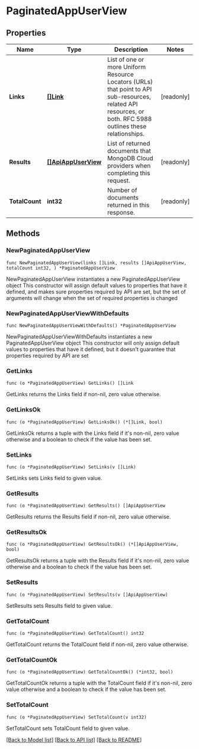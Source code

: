 # PaginatedAppUserView

## Properties

Name | Type | Description | Notes
------------ | ------------- | ------------- | -------------
**Links** | [**[]Link**](Link.md) | List of one or more Uniform Resource Locators (URLs) that point to API sub-resources, related API resources, or both. RFC 5988 outlines these relationships. | [readonly] 
**Results** | [**[]ApiAppUserView**](ApiAppUserView.md) | List of returned documents that MongoDB Cloud providers when completing this request. | [readonly] 
**TotalCount** | **int32** | Number of documents returned in this response. | [readonly] 

## Methods

### NewPaginatedAppUserView

`func NewPaginatedAppUserView(links []Link, results []ApiAppUserView, totalCount int32, ) *PaginatedAppUserView`

NewPaginatedAppUserView instantiates a new PaginatedAppUserView object
This constructor will assign default values to properties that have it defined,
and makes sure properties required by API are set, but the set of arguments
will change when the set of required properties is changed

### NewPaginatedAppUserViewWithDefaults

`func NewPaginatedAppUserViewWithDefaults() *PaginatedAppUserView`

NewPaginatedAppUserViewWithDefaults instantiates a new PaginatedAppUserView object
This constructor will only assign default values to properties that have it defined,
but it doesn't guarantee that properties required by API are set

### GetLinks

`func (o *PaginatedAppUserView) GetLinks() []Link`

GetLinks returns the Links field if non-nil, zero value otherwise.

### GetLinksOk

`func (o *PaginatedAppUserView) GetLinksOk() (*[]Link, bool)`

GetLinksOk returns a tuple with the Links field if it's non-nil, zero value otherwise
and a boolean to check if the value has been set.

### SetLinks

`func (o *PaginatedAppUserView) SetLinks(v []Link)`

SetLinks sets Links field to given value.


### GetResults

`func (o *PaginatedAppUserView) GetResults() []ApiAppUserView`

GetResults returns the Results field if non-nil, zero value otherwise.

### GetResultsOk

`func (o *PaginatedAppUserView) GetResultsOk() (*[]ApiAppUserView, bool)`

GetResultsOk returns a tuple with the Results field if it's non-nil, zero value otherwise
and a boolean to check if the value has been set.

### SetResults

`func (o *PaginatedAppUserView) SetResults(v []ApiAppUserView)`

SetResults sets Results field to given value.


### GetTotalCount

`func (o *PaginatedAppUserView) GetTotalCount() int32`

GetTotalCount returns the TotalCount field if non-nil, zero value otherwise.

### GetTotalCountOk

`func (o *PaginatedAppUserView) GetTotalCountOk() (*int32, bool)`

GetTotalCountOk returns a tuple with the TotalCount field if it's non-nil, zero value otherwise
and a boolean to check if the value has been set.

### SetTotalCount

`func (o *PaginatedAppUserView) SetTotalCount(v int32)`

SetTotalCount sets TotalCount field to given value.



[[Back to Model list]](../README.md#documentation-for-models) [[Back to API list]](../README.md#documentation-for-api-endpoints) [[Back to README]](../README.md)


